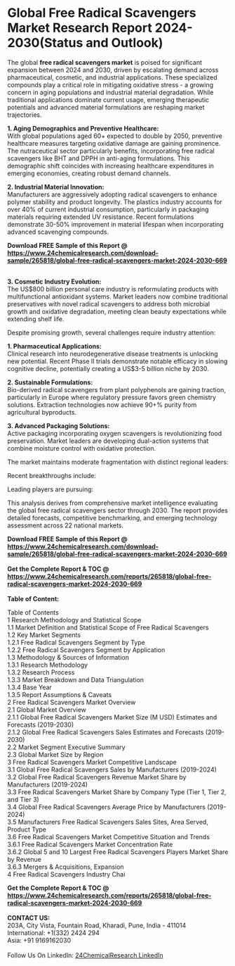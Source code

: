 <h1>Global Free Radical Scavengers Market Research Report 2024-2030(Status and Outlook)</h1><p>The global <strong>free radical scavengers market</strong> is poised for significant expansion between 2024 and 2030, driven by escalating demand across pharmaceutical, cosmetic, and industrial applications. These specialized compounds play a critical role in mitigating oxidative stress - a growing concern in aging populations and industrial material degradation. While traditional applications dominate current usage, emerging therapeutic potentials and advanced material formulations are reshaping market trajectories.</p><p><strong>1. Aging Demographics and Preventive Healthcare:</strong><br>
With global populations aged 60+ expected to double by 2050, preventive healthcare measures targeting oxidative damage are gaining prominence. The nutraceutical sector particularly benefits, incorporating free radical scavengers like BHT and DPPH in anti-aging formulations. This demographic shift coincides with increasing healthcare expenditures in emerging economies, creating robust demand channels.</p><p><strong>2. Industrial Material Innovation:</strong><br>
Manufacturers are aggressively adopting radical scavengers to enhance polymer stability and product longevity. The plastics industry accounts for over 40% of current industrial consumption, particularly in packaging materials requiring extended UV resistance. Recent formulations demonstrate 30-50% improvement in material lifespan when incorporating advanced scavenging compounds.</p><div><b>Download FREE Sample of this Report @ 
            <a href="https://www.24chemicalresearch.com/download-sample/265818/global-free-radical-scavengers-market-2024-2030-669">
            https://www.24chemicalresearch.com/download-sample/265818/global-free-radical-scavengers-market-2024-2030-669</a></b></div><br><p><strong>3. Cosmetic Industry Evolution:</strong><br>
The US$800 billion personal care industry is reformulating products with multifunctional antioxidant systems. Market leaders now combine traditional preservatives with novel radical scavengers to address both microbial growth and oxidative degradation, meeting clean beauty expectations while extending shelf life.</p><p>Despite promising growth, several challenges require industry attention:</p><p><strong>1. Pharmaceutical Applications:</strong><br>
Clinical research into neurodegenerative disease treatments is unlocking new potential. Recent Phase II trials demonstrate notable efficacy in slowing cognitive decline, potentially creating a US$3-5 billion niche by 2030.</p><p><strong>2. Sustainable Formulations:</strong><br>
Bio-derived radical scavengers from plant polyphenols are gaining traction, particularly in Europe where regulatory pressure favors green chemistry solutions. Extraction technologies now achieve 90+% purity from agricultural byproducts.</p><p><strong>3. Advanced Packaging Solutions:</strong><br>
Active packaging incorporating oxygen scavengers is revolutionizing food preservation. Market leaders are developing dual-action systems that combine moisture control with oxidative protection.</p><p>The market maintains moderate fragmentation with distinct regional leaders:</p><p>Recent breakthroughs include:</p><p>Leading players are pursuing:</p><p>This analysis derives from comprehensive market intelligence evaluating the global free radical scavengers sector through 2030. The report provides detailed forecasts, competitive benchmarking, and emerging technology assessment across 22 national markets.</p><div><b>Download FREE Sample of this Report @ 
            <a href="https://www.24chemicalresearch.com/download-sample/265818/global-free-radical-scavengers-market-2024-2030-669">
            https://www.24chemicalresearch.com/download-sample/265818/global-free-radical-scavengers-market-2024-2030-669</a></b></div><br><div><b>Get the Complete Report & TOC @ 
            <a href="https://www.24chemicalresearch.com/reports/265818/global-free-radical-scavengers-market-2024-2030-669">
            https://www.24chemicalresearch.com/reports/265818/global-free-radical-scavengers-market-2024-2030-669</a></b></div><br>
            <b>Table of Content:</b><p>Table of Contents<br />
1 Research Methodology and Statistical Scope<br />
1.1 Market Definition and Statistical Scope of Free Radical Scavengers<br />
1.2 Key Market Segments<br />
1.2.1 Free Radical Scavengers Segment by Type<br />
1.2.2 Free Radical Scavengers Segment by Application<br />
1.3 Methodology & Sources of Information<br />
1.3.1 Research Methodology<br />
1.3.2 Research Process<br />
1.3.3 Market Breakdown and Data Triangulation<br />
1.3.4 Base Year<br />
1.3.5 Report Assumptions & Caveats<br />
2 Free Radical Scavengers Market Overview<br />
2.1 Global Market Overview<br />
2.1.1 Global Free Radical Scavengers Market Size (M USD) Estimates and Forecasts (2019-2030)<br />
2.1.2 Global Free Radical Scavengers Sales Estimates and Forecasts (2019-2030)<br />
2.2 Market Segment Executive Summary<br />
2.3 Global Market Size by Region<br />
3 Free Radical Scavengers Market Competitive Landscape<br />
3.1 Global Free Radical Scavengers Sales by Manufacturers (2019-2024)<br />
3.2 Global Free Radical Scavengers Revenue Market Share by Manufacturers (2019-2024)<br />
3.3 Free Radical Scavengers Market Share by Company Type (Tier 1, Tier 2, and Tier 3)<br />
3.4 Global Free Radical Scavengers Average Price by Manufacturers (2019-2024)<br />
3.5 Manufacturers Free Radical Scavengers Sales Sites, Area Served, Product Type<br />
3.6 Free Radical Scavengers Market Competitive Situation and Trends<br />
3.6.1 Free Radical Scavengers Market Concentration Rate<br />
3.6.2 Global 5 and 10 Largest Free Radical Scavengers Players Market Share by Revenue<br />
3.6.3 Mergers & Acquisitions, Expansion<br />
4 Free Radical Scavengers Industry Chai</p><div><b>Get the Complete Report & TOC @ 
            <a href="https://www.24chemicalresearch.com/reports/265818/global-free-radical-scavengers-market-2024-2030-669">
            https://www.24chemicalresearch.com/reports/265818/global-free-radical-scavengers-market-2024-2030-669</a></b></div><br><b>CONTACT US:</b><br>
            203A, City Vista, Fountain Road, Kharadi, Pune, India - 411014<br>
            International: +1(332) 2424 294<br>
            Asia: +91 9169162030 <br><br>
            Follow Us On LinkedIn: <a href="https://www.linkedin.com/company/24chemicalresearch/">24ChemicalResearch LinkedIn</a>
